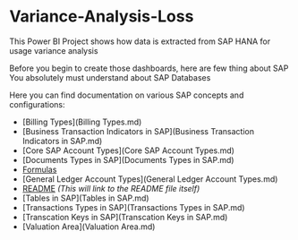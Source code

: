 # Variance-Analysis-Loss
This Power BI Project shows how data is extracted from SAP HANA for usage variance analysis

Before you begin to create those dashboards, here are few thing about SAP You absolutely must understand about SAP Databases

Here you can find documentation on various SAP concepts and configurations:

*   [Billing Types](Billing Types.md)
*   [Business Transaction Indicators in SAP](Business Transaction Indicators in SAP.md)
*   [Core SAP Account Types](Core SAP Account Types.md)
*   [Documents Types in SAP](Documents Types in SAP.md)
*   [Formulas](Formulas.md)
*   [General Ledger Account Types](General Ledger Account Types.md)
*   [README](README.md) *(This will link to the README file itself)*
*   [Tables in SAP](Tables in SAP.md)
*   [Transactions Types in SAP](Transactions Types in SAP.md)
*   [Transcation Keys in SAP](Transcation Keys in SAP.md)
*   [Valuation Area](Valuation Area.md)

